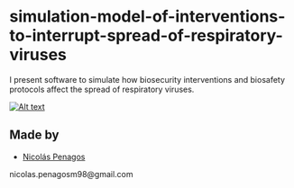 ﻿# simulation-model-of-interventions-to-interrupt-spread-of-respiratory-viruses
 I present software to simulate how biosecurity interventions and biosafety protocols affect the spread of respiratory viruses.
 
 
[![Alt text](https://img.youtube.com/vi/xWGd0NXjTUI/0.jpg)](https://www.youtube.com/watch?v=xWGd0NXjTUI)
## Made by
  <ul>
  <li><div><a href="https://github.com/nicolaspenagos" title="Nicolas Penagos">Nicolás Penagos</a>   </div></li>
  </ul> 
     <p>   nicolas.penagosm98@gmail.com </p>
